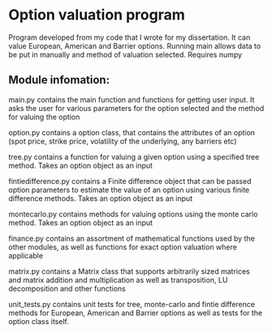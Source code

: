 # Option valuation program
Program developed from my code that I wrote for my dissertation. It can value European, American and Barrier options. Running main allows data to be put in manually and method of valuation selected. Requires numpy

## Module infomation:
 
main.py contains the main function and functions for getting user input. It asks the user for various parameters for the option selected and the method for valuing the option

option.py contains a option class, that contains the attributes of an option (spot price, strike price, volatility of the underlying, any barriers etc)

tree.py contains a function for valuing a given option using a specified tree method. Takes an option object as an input 

fintiedifference.py contains a Finite difference object that can be passed option parameters to estimate the value of an option using various finite difference methods. Takes an option object as an input 

montecarlo.py contains methods for valuing options using the monte carlo method. Takes an option object as an input 

finance.py contains an assortment of mathematical functions used by the other modules, as well as functions for exact option valuation where applicable

matrix.py contains a Matrix class that supports arbitrarily sized matrices and matrix addition and multiplication as well as transposition, LU decomposition and other functions

unit_tests.py contains unit tests for tree, monte-carlo and fintie difference methods for European, American and Barrier options as well as tests for the option class itself.

